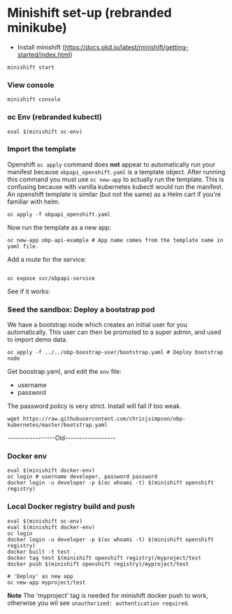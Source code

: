 # Minishift set-up (rebranded minikube)

- Install minishift (https://docs.okd.io/latest/minishift/getting-started/index.html)


```
minishift start
```


### View console
```
minishift console
```

### oc Env (rebranded kubectl)
```
eval $(minishift oc-env)
```


### Import the template

Openshift `oc apply` command does **not** appear to automatically run your
manifest because `obpapi_openshift.yaml` is a template object. 
After running this command you must use `oc new-app` to actually run the 
template. This is confusing because with vanilla kubernetes kubectl would run 
the manifest. An openshift template is similar (but not the same) as a Helm 
cart if you're familiar with helm.
```
oc apply -f obpapi_openshift.yaml
```
Now run the template as a new app:
```
oc new-app obp-api-example # App name comes from the template name in yaml file. 
```

Add a route for the service:
``` 

oc expose svc/obpapi-service
```

See if it works:


### Seed the sandbox: Deploy a bootstrap pod

We have a bootstrap node which creates an initial user for you automatically.
This user can then be promoted to a super admin, and used to import demo data.

```
oc apply -f ../../obp-boostrap-user/bootstrap.yaml # Deploy bootstrap node
```

Get boostrap.yaml, and edit the `env` file:

- username
- password

The password policy is very strict. Install will fail if too weak.

```
wget https://raw.githubusercontent.com/chrisjsimpson/obp-kubernetes/master/bootstrap.yaml
```







-----------------Old------------------
### Docker env
```
eval $(minishift docker-env)
oc login # username developer, password password
docker login -u developer -p $(oc whoami -t) $(minishift openshift registry)
```

### Local Docker registry build and push
```
eval $(minishift oc-env)
eval $(minishift docker-env)
oc login
docker login -u developer -p $(oc whoami -t) $(minishift openshift registry)
docker built -t test .
docker tag test $(minishift openshift registry)/myproject/test
docker push $(minishift openshift registry)/myproject/test

# 'Deploy' as new app
oc new-app myproject/test
```
**Note** The 'myproject' tag is needed for minishift docker push to work, otherwise you wil see `unauthorized: authentication required`.  
